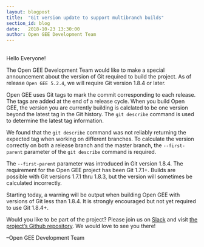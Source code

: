 ```yaml
---
layout: blogpost
title:  "Git version update to support multibranch builds"
section_id: blog
date:   2018-10-23 13:30:00
author: Open GEE Development Team
---
```


<br />
Hello Everyone!

The Open GEE Development Team would like to make a special announcement about
the version of Git required to build the project. As of release `Open GEE 5.2.4`,
we will require Git version 1.8.4 or later.

Open GEE uses Git tags to mark the commit corresponding to each release.  The
tags are added at the end of a release cycle.  When you build Open GEE, the
version you are currently building is calclated to be one version beyond the
latest tag in the Git history.  The `git describe` command is used to determine
the latest tag information.

We found that the `git describe` command was not reliably returning the expected
tag when working on different branches. To calculate the version correctly on both
a release branch and the master branch, the `--first-parent` parameter of the
`git describe` command is required.

The `--first-parent` parameter was introduced in Git version 1.8.4.  The requirement
for the Open GEE project has been Git 1.7.1+.  Builds are possible with Git versions
1.7.1 thru 1.8.3, but the version will sometimes be calculated incorrectly.  

Starting today, a warning will be output when building Open GEE with versions of Git less than
1.8.4.  It is strongly encouraged but not yet required to use Git 1.8.4+.

Would you like to be part of the project? Please join us on [Slack](http://slack.opengee.org/) and visit [the project’s Github repository](https://github.com/google/earthenterprise). We would love to see you there!
 
–Open GEE Development Team
